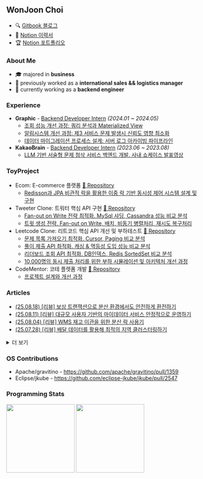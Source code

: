 <h2>WonJoon Choi</h2>          

- 🔍 [Gitbook 블로그](https://wonjoon.gitbook.io/joons-til/)
- 🧩 [Notion 이력서](https://wonjoonthomaschoi.notion.site/140addeab35680c79943e5530ad196c8)
- 🏆 [Notion 포트폴리오](https://wonjoonthomaschoi.notion.site/140addeab3568150b6ded356ea199e48)

<div>
<!--    <a href="https://wakatime.com/@0fdda08b-5c79-4fbb-9158-8f978430c932"><img src="https://wakatime.com/badge/user/0fdda08b-5c79-4fbb-9158-8f978430c932.svg" alt="Total time coded since Jan 21 2023" /></a> -->
<!--   <img src="https://hits.seeyoufarm.com/api/count/incr/badge.svg?url=https%3A%2F%2Fgithub.com%2F724thomas&count_bg=%23555555&title_bg=%23555555&icon=&icon_color=%23E7E7E7&title=hits&edge_flat=false"/> -->
</div>

### About Me

- 🎓 majored in **business**
- 🛫 previously worked as a **international sales && logistics manager**
- 🚀 currently working as a **backend engineer**

### Experience
- <b>Graphic</b> - [Backend Developer Intern](https://wonjoon.gitbook.io/joons-til/reviews/graphic-intern-review) <i>(2024.01 ~ 2024.05)</i>
    - [조회 성능 개선 과정: 쿼리 분석과 Materialized View](https://wonjoon.gitbook.io/joons-til/database/enhancing-query-performance-and-stability-user-list)
    - [알림시스템 개선 과정: 제3 서비스 문제 발생시 신뢰도 영향 최소화](https://wonjoon.gitbook.io/joons-til/database/ensuring-data-consistency-atomicity-and-ux-optimization-feat.firebase)
    - [데이터 마이그레이션 프로세스 설계: 서버 로그 아카이빙 파이프라인](https://wonjoon.gitbook.io/joons-til/aws/server-log-archive-pipeline)
- <b>KakaoBrain</b> - [Backend Developer Intern](https://wonjoon.gitbook.io/joons-til/reviews/kakao-brain-pathfinder-review) <i>(2023.06 ~ 2023.08)</i>
    - [LLM 기반 서술형 문제 첨삭 서비스 백엔드 개발. 사내 쇼케이스 발표영상](https://www.youtube.com/watch?v=tfrKPQ9cBIY&ab_channel=JoonC%28joon%29)


### ToyProject
- Ecom: E-commerce 플랫폼 [📂 Repository](https://github.com/f-lab-edu/ECom)
    - [Redisson과 JPA 비관적 락을 활용한 이중 락 기반 동시성 제어 시스템 설계 및 구현](https://wonjoon.gitbook.io/joons-til/f-lab/ecom-ecommerce-project/design-and-implementation-of-a-dual-lock-concurrency-control-system-using-redisson-and-jpa-pessimist)
- Tweeter Clone: 트워터 핵심 API 구현 [📂 Repository](https://github.com/Collaborative-AI-SystemDesign/twitter-clone)
    - [Fan-out on Write 전략 최적화. MySql 샤딩, Cassandra 성능 비교 분석](https://app.gitbook.com/o/f1ibWIOWJeUMovCa39QR/s/fV6clXG953LqFieNgWUf/k6-optimization-project/tweeter-project/twitter-clone-system-performance-analysis-report)
    - [트윗 생성 전략. Fan-out on Write, 배치, 비동기 병렬처리, 재시도 복구처리](https://app.gitbook.com/o/f1ibWIOWJeUMovCa39QR/s/fV6clXG953LqFieNgWUf/k6-optimization-project/tweeter-project/createtweet-strategy)
- Leetcode Clone: 리트코드 핵심 API 개선 및 부하테스트 [📂 Repository](https://github.com/Collaborative-AI-SystemDesign/design-leetcode-scalable-architecture/tree/main)
    - [문제 목록 가져오기 최적화. Cursor, Paging 비교 분석](https://wonjoon.gitbook.io/joons-til/k6-optimization-project/leetcode-project/optimization1-java-application/get-problemlist)
    - [풀이 제출 API 촤적화. 캐싱 & 멱등성 도입 성능 비교 분석](https://wonjoon.gitbook.io/joons-til/k6-optimization-project/leetcode-project/optimization1-java-application/post-submit-problem)
    - [리더보드 조회 API 최적화. DB인덱스, Redis SortedSet 비교 분석](https://wonjoon.gitbook.io/joons-til/k6-optimization-project/leetcode-project/optimization1-java-application/get-leaderboard)
    - [10,000명의 동시 제출 처리를 위한 부하 시뮬레이션 및 아키텍처 개선 과정](https://wonjoon.gitbook.io/joons-til/k6-optimization-project/leetcode-project/k6-load-test/load-test-submission-api)
- CodeMentor: 코테 플렛폼 개발 [📂 Repository](https://github.com/CodeMentor-CodingSite/JavaServer-microservice)
    - [프로젝트 설계와 개선 과정](https://wonjoon.gitbook.io/joons-til/toy-project/codementor/project-improvement-architectural-enhancements)

### Articles
<!--   <li><a href="__URL__"></a></li> -->
<ul>
  <li><a href="https://wonjoon.gitbook.io/joons-til/techtalk-review/slash-24/safe-currency-exchange-in-distributed-environments-with-compensating-transactions">(25.08.18) [리뷰] 보상 트랜잭션으로 분산 환경에서도 안전하게 환전하기</a></li>
  <li><a href="https://wonjoon.gitbook.io/joons-til/techtalk-review/slash-24/stable-operation-of-large-scale-user-based-mydata-service">(25.08.11) [리뷰] 대규모 사용자 기반의 마이데이터 서비스 안정적으로 운영하기</a></li>
  <li><a href="https://wonjoon.gitbook.io/joons-til/techtalk-review/woowacon/2024/using-distributed-locks-for-inventory-transfers-in-wms">(25.08.04) [리뷰] WMS 재고 이관을 위한 분산 락 사용기</a></li>
  <li><a href="https://wonjoon.gitbook.io/joons-til/techtalk-review/woowacon/2024/region-clustering-using-delvery-data">(25.07.28) [리뷰] 배달 데이터를 활용해 최적의 지역 클러스터링하기</a></li>
</ul>

<details>
<summary>더 보기</summary>

<ul>
  <li><a href="https://wonjoon.gitbook.io/joons-til/techtalk-review/woowacon/2024/data-concurrency-optimization-with-kafka-request-reply-pattern">(25.07.21) [리뷰] Kafka 기반 대규모 데이터 동시성 최적화: Request-Reply 패턴 활용 사례</a></li>
  <li><a href="https://wonjoon.gitbook.io/joons-til/twitter-table-structure-guide">(25.07.17) 트위터의 카산드라 테이블 설계 방식과 하이브리드 Fan-out 전략</a></li>
  <li><a href="https://wonjoon.gitbook.io/joons-til/techtalk-review/woowacon/2024/ddd.-thats-not-how-you-do-it">(25.07.14) [리뷰] DDD, 그거 그렇게 하는 거 아닌데</a></li>
  <li><a href="https://wonjoon.gitbook.io/joons-til/techtalk-review/woowacon/2024/api-gateway-pattern">(25.07.07) [리뷰] API게이트웨이 패턴</a></li>
  <li><a href="https://wonjoon.gitbook.io/joons-til/performance-test-study/leetcode-project/k6-load-test/load-test-submission-api">(25.07.02) 고확장성 부하테스트</a></li>
  <li><a href="https://wonjoon.gitbook.io/joons-til/performance-test-study/leetcode-project/troubleshooting/throughput-beyond-vcpu">(25.06.30) 트러블슈팅: vCPU이상의 처리량</a></li>
  <li><a href="https://wonjoon.gitbook.io/joons-til/ai/vibecoding/project-development-using-cursor-and-mcp">(25.06.24) Cursor와 MCP로 프로젝트 개발하기</a></li>
  <li><a href="https://wonjoon.gitbook.io/joons-til/performance-test-study/leetcode-project/troubleshooting/rabbitmq-ackmode-none">(25.06.23) 트러블슈팅: ackMode = ‘NONE’</a></li>
  <li><a href="https://wonjoon.gitbook.io/joons-til/techtalk-review/woowacon/2024/architecture-improvement-after-kafka-failure">(25.06.23) [리뷰]Kafka를 이용하는 메시지 플랫폼에서 장애를 겪으며 아키텍처를 개선한 이야기</a></li>
  <li><a href="https://wonjoon.gitbook.io/joons-til/performance-test-study/leetcode-project/k6-load-test/load-test-apis">(25.06.20) 부하 상황에서 API 병목 진단 및 대응 전략 분석</a></li>
  <li><a href="https://wonjoon.gitbook.io/joons-til/performance-test-study/leetcode-project/jpa-osiv">(25.06.14) JPA - OSIV와 DB 커넥션풀</a></li>
  <li><a href="https://wonjoon.gitbook.io/joons-til/interview-practices/tech-review/if-kakao/alarm-service-in-server-if-kakao-2022">(25.06.09) [리뷰]알림 서비스로 시작하는 서버 개발 / if(kakao)2022</a></li>
  <li><a href="https://wonjoon.gitbook.io/joons-til/interview-practices/tech-review/if-kakao/jvm-warm-up-if-kakao-2022">(25.06.02) [리뷰]JVM warm up / if(kakao)2022</a></li>
  <li><a href="https://wonjoon.gitbook.io/joons-til/interview-practices/tech-review/if-kakao/standardizing-api-case-handling-without-redeployment-if-kakaoai-2024">(25.05.26) [리뷰]추가 배포 없이 API의 case 통일시키기</a></li>
  <li><a href="https://wonjoon.gitbook.io/joons-til/books/digging-deep-into-jvm/chapter-8.-bytecode-executor-engine-1-2">(25.05.21) ch8. 바이트코드 실행 엔진(1/2)</a></li>
  <li><a href="https://wonjoon.gitbook.io/joons-til/java/mesi-protocol-in-cas">(25.05.18) CAS 하드웨어 작동 원리: MESI 프로토콜</a></li>
  <li><a href="https://wonjoon.gitbook.io/joons-til/jpa-querydsl/why-fetchresults-is-deprecated">(25.05.16) QueryDSL5.0부터 페이징 처리시 fetch(), count()를 분리하는 이유</a></li>
  <li><a href="https://wonjoon.gitbook.io/joons-til/network/http-and-tcp-head-of-line-blocking">(25.05.14) TCP와 HTTP의 Head of Line Blocking</a></li>
  <li><a href="https://wonjoon.gitbook.io/joons-til/spring/dip.-dependency-inversion-principal">(25.04.22) DIP. 의존관계 제어 원칙</a></li>
  <li><a href="https://wonjoon.gitbook.io/joons-til/books/digging-deep-into-jvm/chapter-3.-garbage-collector-and-memory-allocation-strategy-2-2">(25.04.16) ch5. 셰넌도어, ZGC, 세대 구분 ZGC</a></li>
  <li><a href="https://wonjoon.gitbook.io/joons-til/books/digging-deep-into-jvm/chapter-3.-garbage-collector-and-memory-allocation-strategy-1-2">(25.04.09) ch3. 가비지 컬렉터와 메모리 할당 전략</a></li>
  <li><a href="https://wonjoon.gitbook.io/joons-til/books/digging-deep-into-jvm/chapter-2.-java-memory-area-and-memory-overflow">(25.04.02) ch2. 자바 메모리 영역과 메모리 오버플로</a></li>
</ul>

</details>

### OS Contributions
- Apache/gravitino - https://github.com/apache/gravitino/pull/1359
- Eclipse/jkube - https://github.com/eclipse-jkube/jkube/pull/2547

### Programming Stats
<!--
<img height="180rem" src="https://github-readme-stats.vercel.app/api?username=724thomas&show_icons=true&bg_color=00000000&border_color=00000000"></img>
<img height="180rem" src="http://mazassumnida.wtf/api/v2/generate_badge?boj=724thomas2"></img>

<img height="120rem" src="https://github-readme-stats.vercel.app/api?username=724thomas&show_icons=true&bg_color=00000000&border_color=00000000"></img>
-->
<img height="180rem" src="http://mazassumnida.wtf/api/v2/generate_badge?boj=724thomas2"></img>
<img height="180rem" src="https://leetcode-badge-sage.vercel.app/badge/thomas724?theme=dark&bgColor=282828"></img>


<!--
<img height="120rem" src="https://leetcard.jacoblin.cool/thomas724"></img>
<img height="120rem" src="https://stats.justsong.cn/api/leetcode/?username=thomas724&theme=dark"></img>
<img height="120rem" src="https://leetcode-stats.vercel.app/api?username=thomas724&theme=Dark"></img>
<img height="120rem" src="https://leetcard.jacoblin.cool/thomas724?theme=unicorn&font=Pavanam"></img>
-->
